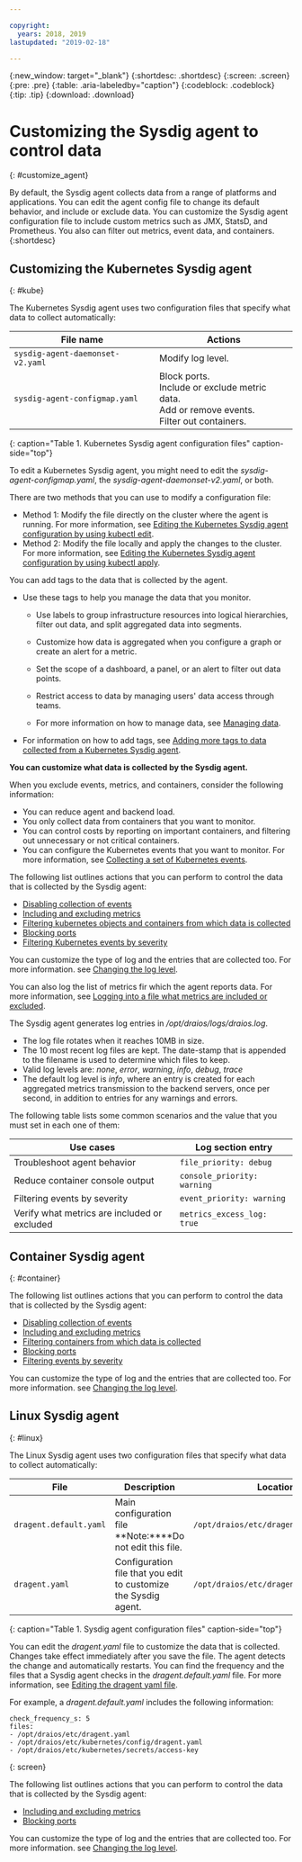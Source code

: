 ```yaml
---

copyright:
  years: 2018, 2019
lastupdated: "2019-02-18"

---
```


{:new_window: target="_blank"}
{:shortdesc: .shortdesc}
{:screen: .screen}
{:pre: .pre}
{:table: .aria-labeledby="caption"}
{:codeblock: .codeblock}
{:tip: .tip}
{:download: .download}

# Customizing the Sysdig agent to control data
{: #customize_agent}

By default, the Sysdig agent collects data from a range of platforms and applications. You can edit the agent config file to change its default behavior, and include or exclude data. You can customize the Sysdig agent configuration file to include custom metrics such as JMX, StatsD, and Prometheus. You also can filter out metrics, event data, and containers.
{:shortdesc}

## Customizing the Kubernetes Sysdig agent
{: #kube}

The Kubernetes Sysdig agent uses two configuration files that specify what data to collect automatically:

| File name                        | Actions           |
|----------------------------------|-------------------|
| `sysdig-agent-daemonset-v2.yaml` | Modify log level. |
| `sysdig-agent-configmap.yaml`    | Block ports. </br>Include or exclude metric data. </br>Add or remove events. </br>Filter out containers. |
{: caption="Table 1. Kubernetes Sysdig agent configuration files" caption-side="top"} 

To edit a Kubernetes Sysdig agent, you might need to edit the *sysdig-agent-configmap.yaml*, the *sysdig-agent-daemonset-v2.yaml*, or both.

There are two methods that you can use to modify a configuration file:
* Method 1: Modify the file directly on the cluster where the agent is running. For more information, see [Editing the Kubernetes Sysdig agent configuration by using kubectl edit](/docs/services/Monitoring-with-Sysdig?topic=Sysdig-change_kube_agent#change_kube_agent_edit_kube_agent_method1).
* Method 2: Modify the file locally and apply the changes to the cluster. For more information, see [Editing the Kubernetes Sysdig agent configuration by using kubectl apply](/docs/services/Monitoring-with-Sysdig?topic=Sysdig-change_kube_agent#change_kube_agent_edit_kube_agent_method2).

You can add tags to the data that is collected by the agent. 
* Use these tags to help you manage the data that you monitor. 

    * Use labels to group infrastructure resources into logical hierarchies, filter out data, and split aggregated data into segments. 
    
    * Customize how data is aggregated when you configure a graph or create an alert for a metric. 
    
    * Set the scope of a dashboard, a panel, or an alert to filter out data points. 
    
    * Restrict access to data by managing users' data access through teams. 
    
    * For more information on how to manage data, see [Managing data](/docs/services/Monitoring-with-Sysdig?topic=Sysdig-manage#manage).

* For information on how to add tags, see [Adding more tags to data collected from a Kubernetes Sysdig agent](/docs/services/Monitoring-with-Sysdig?topic=Sysdig-change_kube_agent#change_kube_agent_add_tags). 


**You can customize what data is collected by the Sysdig agent.** 

When you exclude events, metrics, and containers, consider the following information:
* You can reduce agent and backend load.
* You only collect data from containers that you want to monitor.
* You can control costs by reporting on important containers, and filtering out unnecessary or not critical containers.
* You can configure the Kubernetes events that you want to monitor. For more information, see [Collecting a set of Kubernetes events](/docs/services/Monitoring-with-Sysdig?topic=Sysdig-change_kube_agent#change_kube_agent_collect_events).

The following list outlines actions that you can perform to control the data that is collected by the Sysdig agent:
* [Disabling collection of events](/docs/services/Monitoring-with-Sysdig?topic=Sysdig-change_kube_agent#change_kube_agent_disable_events)
* [Including and excluding metrics](/docs/services/Monitoring-with-Sysdig?topic=Sysdig-change_kube_agent#change_kube_agent_inc_exc_metrics)
* [Filtering kubernetes objects and containers from which data is collected](/docs/services/Monitoring-with-Sysdig?topic=Sysdig-change_kube_agent#change_kube_agent_filter_data)
* [Blocking ports](/docs/services/Monitoring-with-Sysdig?topic=Sysdig-change_kube_agent#change_kube_agent_block_ports)
* [Filtering Kubernetes events by severity](/docs/services/Monitoring-with-Sysdig?topic=Sysdig-change_kube_agent#change_kube_agent_filterby_severity)

You can customize the type of log and the entries that are collected too. For more information. see [Changing the log level](/docs/services/Monitoring-with-Sysdig?topic=Sysdig-change_kube_agent#change_kube_agent_log_level).

You can also log the list of metrics fir which the agent reports data. For more information, see [Logging into a file what metrics are included or excluded](/docs/services/Monitoring-with-Sysdig?topic=Sysdig-change_kube_agent#change_kube_agent_log_metrics).

The Sysdig agent generates log entries in */opt/draios/logs/draios.log*. 
* The log file rotates when it reaches 10MB in size.
* The 10 most recent log files are kept. The date-stamp that is appended to the filename is used to determine which files to keep.
* Valid log levels are: *none*, *error*, *warning*, *info*, *debug*, *trace*
* The default log level is *info*, where an entry is created for each aggregated metrics transmission to the backend servers, once per second, in addition to entries for any warnings and errors.

The following table lists some common scenarios and the value that you must set in each one of them:

| Use cases                                     | Log section entry           |
|-----------------------------------------------|-----------------------------|
| Troubleshoot agent behavior                   | `file_priority: debug`      |
| Reduce container console output               | `console_priority: warning` |
| Filtering events by severity                  | `event_priority: warning`   |
| Verify what metrics are included or excluded  | `metrics_excess_log: true`  |

## Container Sysdig agent
{: #container}


The following list outlines actions that you can perform to control the data that is collected by the Sysdig agent:
* [Disabling collection of events](/docs/services/Monitoring-with-Sysdig?topic=Sysdig-change_container_agent#change_container_agent_disable_events)
* [Including and excluding metrics](/docs/services/Monitoring-with-Sysdig?topic=Sysdig-change_container_agent#change_container_agent_inc_exc_metrics)
* [Filtering containers from which data is collected](/docs/services/Monitoring-with-Sysdig?topic=Sysdig-change_container_agent#change_container_agent_collect_docker_events)
* [Blocking ports](/docs/services/Monitoring-with-Sysdig?topic=Sysdig-change_container_agent#change_container_agent_block_ports)
* [Filtering events by severity](/docs/services/Monitoring-with-Sysdig?topic=Sysdig-change_container_agent#change_container_agent_filterby_severity)

You can customize the type of log and the entries that are collected too. For more information. see [Changing the log level](/docs/services/Monitoring-with-Sysdig?topic=Sysdig-change_container_agent#change_container_agent_log_level).



## Linux Sysdig agent
{: #linux}

The Linux Sysdig agent uses two configuration files that specify what data to collect automatically:

| File                   | Description                                                     | Location                                |
|------------------------|-----------------------------------------------------------------|-----------------------------------------|
| `dragent.default.yaml` | Main configuration file </br>**Note:****Do not edit this file.  | `/opt/draios/etc/dragent.default.yaml`  |
| `dragent.yaml`         | Configuration file that you edit to customize the Sysdig agent. | `/opt/draios/etc/dragent.yaml`          |
{: caption="Table 1. Sysdig agent configuration files" caption-side="top"} 

You can edit the *dragent.yaml* file to customize the data that is collected. Changes take effect immediately after you save the file. The agent detects the change and automatically restarts. You can find the frequency and the files that a Sysdig agent checks in the *dragent.default.yaml* file. For more information, see [Editing the dragent yaml file](/docs/services/Monitoring-with-Sysdig?topic=Sysdig-change_linux_agent#change_linux_agent_edit_agent).

For example, a *dragent.default.yaml* includes the following information:

```
check_frequency_s: 5
files:
- /opt/draios/etc/dragent.yaml
- /opt/draios/etc/kubernetes/config/dragent.yaml
- /opt/draios/etc/kubernetes/secrets/access-key
```
{: screen}

The following list outlines actions that you can perform to control the data that is collected by the Sysdig agent:
* [Including and excluding metrics](/docs/services/Monitoring-with-Sysdig?topic=Sysdig-change_linux_agent#change_linux_agent_inc_exc_metrics)
* [Blocking ports](/docs/services/Monitoring-with-Sysdig?topic=Sysdig-change_linux_agent#change_linux_agent_block_ports)

You can customize the type of log and the entries that are collected too. For more information. see [Changing the log level](/docs/services/Monitoring-with-Sysdig?topic=Sysdig-change_linux_agent#change_linux_agent_log_level).



